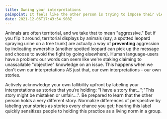 ```yaml
---
title: Owning your interpretations
painpoint: It feels like the other person is trying to impose their viewpoint on you
date: 2021-12-06T17:43:54.908Z
---
```

Animals are often territorial, and we take that to mean "aggressive." But if you flip it around, territorial displays by animals (say, a spotted leopard spraying urine on a tree trunk) are actually a way of **preventing** aggression by indicating ownership (another spotted leopard can pick up the message and choose to avoid the fight by going elsewhere). Human language-users have a problem: our words can seem like we're staking claiming to unassailable "objective" knowledge on an issue. This happens when we don't own our interpretations AS just that, our own interpretations - our own stories. 

Actively acknowledge your own fallibility upfront by labeling your interpretations as stories that you’re holding: "I have a story that…";"This story might be mistaken or unfair….". Be prepared to learn that the other person holds a very different story. Normalize differences of perspective by labeling your stories as stories every chance you get; hearing this label quickly sensitizes people to holding this practice as a living norm in a group.